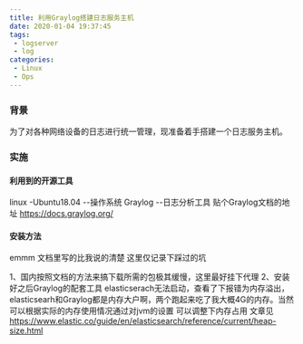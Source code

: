 ```yaml
---
title: 利用Graylog搭建日志服务主机
date: 2020-01-04 19:37:45
tags:
 - logserver
 - log
categories:
 - Linux
 - Ops
---
```

### 背景

为了对各种网络设备的日志进行统一管理，现准备着手搭建一个日志服务主机。

### 实施

#### 利用到的开源工具
linux -Ubuntu18.04 --操作系统
Graylog            --日志分析工具
贴个Graylog文档的地址 https://docs.graylog.org/

#### 安装方法
emmm 文档里写的比我说的清楚
这里仅记录下踩过的坑

1、国内按照文档的方法来搞下载所需的包极其缓慢，这里最好挂下代理
2、安装好之后Graylog的配套工具 elasticserach无法启动，查看了下报错为内存溢出，elasticsearh和Graylog都是内存大户啊，两个跑起来吃了我大概4G的内存。当然可以根据实际的内存使用情况通过对jvm的设置 可以调整下内存占用 文章见 https://www.elastic.co/guide/en/elasticsearch/reference/current/heap-size.html


